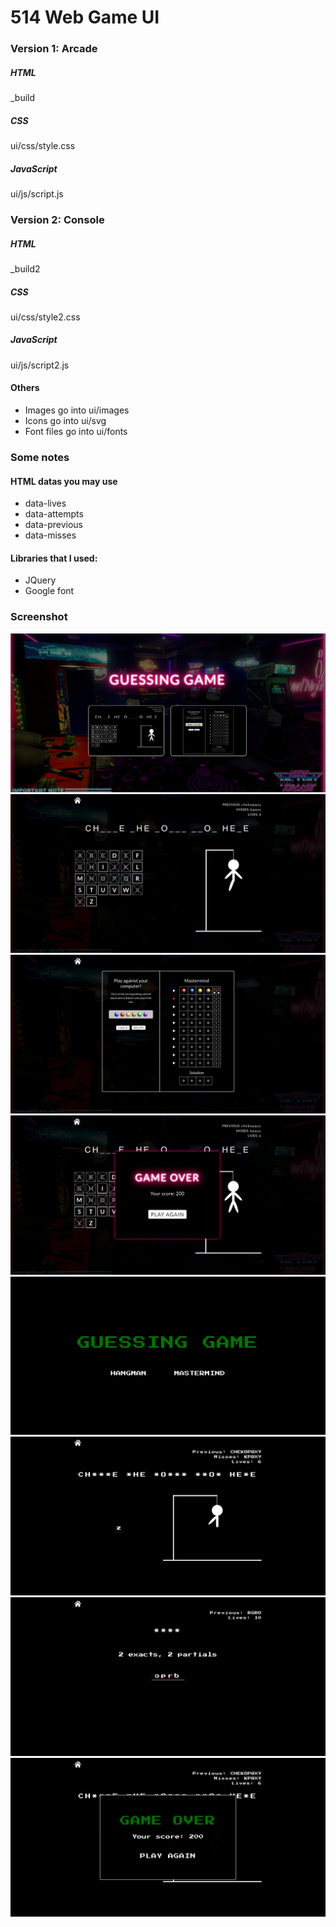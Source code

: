 # 514 Web Game UI
### Version 1: Arcade
##### HTML
_build
##### CSS
ui/css/style.css
##### JavaScript
ui/js/script.js

### Version 2: Console
##### HTML
_build2
##### CSS
ui/css/style2.css
##### JavaScript
ui/js/script2.js

#### Others
- Images go into ui/images
- Icons go into ui/svg
- Font files go into ui/fonts

### Some notes
#### HTML datas you may use
- data-lives
- data-attempts
- data-previous
- data-misses

#### Libraries that I used:
- JQuery
- Google font

### Screenshot
![Arcade home](https://raw.githubusercontent.com/jakezhong/514-web-game-ui/master/ui/screenshots/arcade-home.png)
![Arcade hangman](https://raw.githubusercontent.com/jakezhong/514-web-game-ui/master/ui/screenshots/arcade-hangman.png)
![Arcade mastermind](https://raw.githubusercontent.com/jakezhong/514-web-game-ui/master/ui/screenshots/arcade-mastermind.png)
![Arcade gameover](https://raw.githubusercontent.com/jakezhong/514-web-game-ui/master/ui/screenshots/arcade-gameover.png)
![Console home](https://raw.githubusercontent.com/jakezhong/514-web-game-ui/master/ui/screenshots/console-home.png)
![Console hangman](https://raw.githubusercontent.com/jakezhong/514-web-game-ui/master/ui/screenshots/console-hangman.png)
![Console mastermind](https://raw.githubusercontent.com/jakezhong/514-web-game-ui/master/ui/screenshots/console-mastermind.png)
![Console gameover](https://raw.githubusercontent.com/jakezhong/514-web-game-ui/master/ui/screenshots/console-gameover.png)